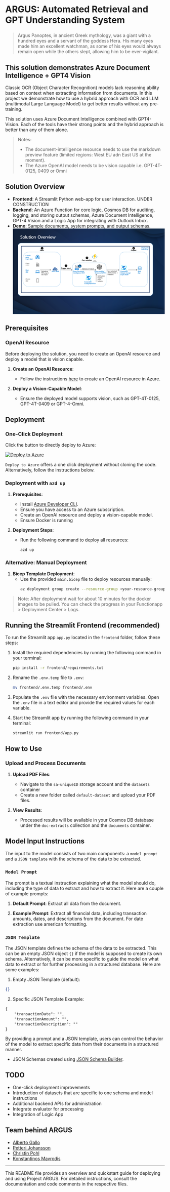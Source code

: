 # ARGUS: Automated Retrieval and GPT Understanding System
### 

> Argus Panoptes, in ancient Greek mythology, was a giant with a hundred eyes and a servant of the goddess Hera. His many eyes made him an excellent watchman, as some of his eyes would always remain open while the others slept, allowing him to be ever-vigilant.


## This solution demonstrates Azure Document Intelligence + GPT4 Vision

Classic OCR (Object Character Recognition) models lack reasoning ability based on context when extracting information from documents. In this project we demonstrate how to use a hybrid approach with OCR and LLM (multimodal Large Language Model) to get better results without any pre-training.

This solution uses Azure Document Intelligence combined with GPT4-Vision. Each of the tools have their strong points and the hybrid approach is better than any of them alone.

> Notes:
> - The document-intelligence resource needs to use the markdown preview feature (limited regions: West EU adn East US at the moment). 
> - The Azure OpenAI model needs to be vision capable i.e. GPT-4T-0125, 0409 or Omni


## Solution Overview

- **Frontend**: A Streamlit Python web-app for user interaction. UNDER CONSTRUCTION
- **Backend**: An Azure Function for core logic, Cosmos DB for auditing, logging, and storing output schemas, Azure Document Intelligence, GPT-4 Vision and a Logic App for integrating with Outlook Inbox.
- **Demo**: Sample documents, system prompts, and output schemas.
![results](/ArchitectureOverview.png)
## Prerequisites
### OpenAI Resource

Before deploying the solution, you need to create an OpenAI resource and deploy a model that is vision capable.

1. **Create an OpenAI Resource**:
   - Follow the instructions [here](https://learn.microsoft.com/en-us/azure/cognitive-services/openai/how-to/create-resource) to create an OpenAI resource in Azure.

2. **Deploy a Vision-Capable Model**:
   - Ensure the deployed model supports vision, such as GPT-4T-0125, GPT-4T-0409 or GPT-4-Omni.


## Deployment

### One-Click Deployment

Click the button to directly deploy to Azure: 

[![Deploy to Azure](https://aka.ms/deploytoazurebutton)](https://raw.githubusercontent.com/albertaga27/azure-doc-extraction-gbb-ai/one-click-deployment/infra/main.json)

`Deploy to Azure` offers a one click deployment without cloning the code. Alternatively, follow the instructions below.

### Deployment with `azd up`

1. **Prerequisites**:
   - Install [Azure Developer CLI](https://learn.microsoft.com/en-us/azure/developer/azure-developer-cli/install-azd).
   - Ensure you have access to an Azure subscription.
   - Create an OpenAI resource and deploy a vision-capable model.
   - Ensure Docker is running

2. **Deployment Steps**:
   - Run the following command to deploy all resources:
     ```sh
     azd up
     ```

### Alternative: Manual Deployment

1. **Bicep Template Deployment**:
   - Use the provided `main.bicep` file to deploy resources manually:
     ```sh
     az deployment group create --resource-group <your-resource-group> --template-file main.bicep
     ```

> Note: After deployment wait for about 10 minutes for the docker images to be pulled. You can check the progress in your Functionapp > Deployment Center > Logs.

## Running the Streamlit Frontend (recommended)

To run the Streamlit app `app.py` located in the `frontend` folder, follow these steps:

1. Install the required dependencies by running the following command in your terminal:
   ```sh
   pip install -r frontend/requirements.txt
   ```

2. Rename the `.env.temp` file to `.env`:
   ```sh
   mv frontend/.env.temp frontend/.env
   ```

3. Populate the `.env` file with the necessary environment variables. Open the `.env` file in a text editor and provide the required values for each variable.

4. Start the Streamlit app by running the following command in your terminal:
   ```sh
   streamlit run frontend/app.py
   ```



## How to Use

### Upload and Process Documents

1. **Upload PDF Files**:
   - Navigate to the `sa-uniqueID` storage account and the `datasets` container
   - Create a new folder called `default-dataset` and upload your PDF files.

2. **View Results**:
   - Processed results will be available in your Cosmos DB database under the `doc-extracts` collection and the `documents` container.


## Model Input Instructions

The input to the model consists of two main components: a `model prompt` and a `JSON template` with the schema of the data to be extracted.

### `Model Prompt`

The prompt is a textual instruction explaining what the model should do, including the type of data to extract and how to extract it. Here are a couple of example prompts:

1. **Default Prompt**:
Extract all data from the document. 

2. **Example Prompt**:
Extract all financial data, including transaction amounts, dates, and descriptions from the document. For date extraction use american formatting. 


### `JSON Template`

The JSON template defines the schema of the data to be extracted. This can be an empty JSON object `{}` if the model is supposed to create its own schema. Alternatively, it can be more specific to guide the model on what data to extract or for further processing in a structured database. Here are some examples:

1. Empty JSON Template (default):
```json
{}
```
2. Specific JSON Template Example:
```
{
    "transactionDate": "",
    "transactionAmount": "",
    "transactionDescription": ""
}
```
By providing a prompt and a JSON template, users can control the behavior of the model to extract specific data from their documents in a structured manner.

- JSON Schemas created using [JSON Schema Builder](https://bjdash.github.io/JSON-Schema-Builder/).


## TODO

- One-click deployment improvements
- Introduction of datasets that are specific to one schema and model instructions
- Additional backend APIs for administration
- Integrate evaluator for processing
- Integration of Logic App


## Team behind ARGUS

- [Alberto Gallo](https://github.com/albertaga27)
- [Petteri Johansson](https://github.com/piizei)
- [Christin Pohl](https://github.com/pohlchri)
- [Konstantinos Mavrodis](https://github.com/kmavrodis_microsoft)


---

This README file provides an overview and quickstart guide for deploying and using Project ARGUS. For detailed instructions, consult the documentation and code comments in the respective files.
